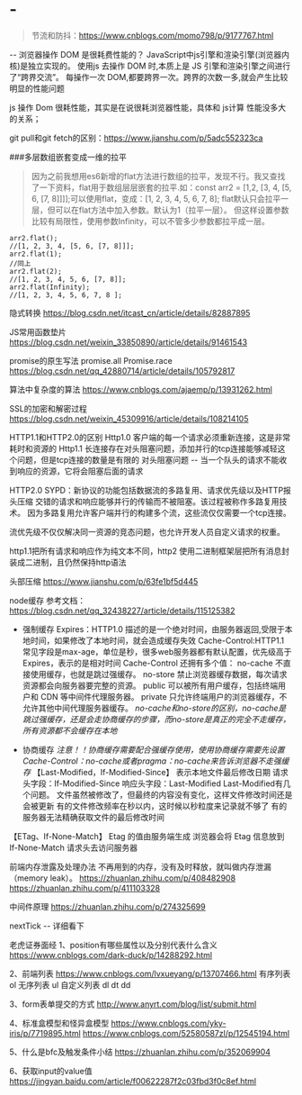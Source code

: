 # -
> 节流和防抖：https://www.cnblogs.com/momo798/p/9177767.html


-- 浏览器操作 DOM 是很耗费性能的？
 JavaScript中js引擎和渲染引擎(浏览器内核)是独立实现的。
 使用js 去操作 DOM 时,本质上是 JS 引擎和渲染引擎之间进行了“跨界交流”。
 每操作一次 DOM,都要跨界一次。跨界的次数一多,就会产生比较明显的性能问题

 js 操作 Dom 很耗性能，其实是在说很耗浏览器性能，具体和 js计算 性能没多大的关系；


git pull和git fetch的区别：https://www.jianshu.com/p/5adc552323ca

###多层数组嵌套变成一维的拉平
> 因为之前我想用es6新增的flat方法进行数组的拉平，发现不行。我又查找了一下资料，flat用于数组层层嵌套的拉平.如：const arr2 = [1,2, [3, 4, [5, 6, [7, 8]]]];可以使用flat，变成：[1, 2, 3, 4, 5, 6, 7, 8];
flat默认只会拉平一层，但可以在flat方法中加入参数。默认为1（拉平一层）。
但这样设置参数比较有局限性，使用参数Infinity，可以不管多少参数都拉平成一层。

```
arr2.flat();
//[1, 2, 3, 4, [5, 6, [7, 8]]];
arr2.flat(1); 
//同上
arr2.flat(2);
//[1, 2, 3, 4, 5, 6, [7, 8]];
arr2.flat(Infinity);
//[1, 2, 3, 4, 5, 6, 7, 8 ];
```

隐式转换
https://blog.csdn.net/itcast_cn/article/details/82887895

JS常用函数垫片
https://blog.csdn.net/weixin_33850890/article/details/91461543

promise的原生写法 promise.all Promise.race
https://blog.csdn.net/qq_42880714/article/details/105792817


算法中复杂度的算法
https://www.cnblogs.com/ajaemp/p/13931262.html

SSL的加密和解密过程
https://blog.csdn.net/weixin_45309916/article/details/108214105

HTTP1.1和HTTP2.0的区别
Http1.0 客户端的每一个请求必须重新连接，这是非常耗时和资源的
Http1.1 
长连接存在对头阻塞问题，添加并行的tcp连接能够减轻这个问题，但是tcp连接的数量是有限的
对头阻塞问题 -- 当一个队头的请求不能收到响应的资源，它将会阻塞后面的请求

HTTP2.0
SYPD：新协议的功能包括数据流的多路复用、请求优先级以及HTTP报头压缩
交错的请求和响应能够并行的传输而不被阻塞。该过程被称作多路复用技术。
因为多路复用允许客户端并行的构建多个流，这些流仅仅需要一个tcp连接。

流优先级不仅仅解决同一资源的竞态问题，也允许开发人员自定义请求的权重。

http1.1把所有请求和响应作为纯文本不同，http2 使用二进制框架层把所有消息封装成二进制，且仍然保持http语法

头部压缩
https://www.jianshu.com/p/63fe1bf5d445

node缓存
参考文档：https://blog.csdn.net/qq_32438227/article/details/115125382
- 强制缓存
Expires：HTTP1.0 描述的是一个绝对时间，由服务器返回,受限于本地时间，如果修改了本地时间，就会造成缓存失效
Cache-Control:HTTP1.1 常见字段是max-age，单位是秒，很多web服务器都有默认配置，优先级高于Expires，表示的是相对时间
Cache-Control 还拥有多个值：
no-cache 不直接使用缓存，也就是跳过强缓存。
no-store 禁止浏览器缓存数据，每次请求资源都会向服务器要完整的资源。
public 可以被所有用户缓存，包括终端用户和 CDN 等中间件代理服务器。
private 只允许终端用户的浏览器缓存，不允许其他中间代理服务器缓存。
*no-cache和no-store的区别，no-cache是跳过强缓存，还是会走协商缓存的步骤，而no-store是真正的完全不走缓存，所有资源都不会缓存在本地*

- 协商缓存
*注意！！协商缓存需要配合强缓存使用，使用协商缓存需要先设置Cache-Control：no-cache或者pragma：no-cache来告诉浏览器不走强缓存*
【Last-Modified，If-Modified-Since】
表示本地文件最后修改日期
请求头字段：If-Modified-Since
响应头字段：Last-Modified
Last-Modified有几个问题。
文件虽然被修改了，但最终的内容没有变化，这样文件修改时间还是会被更新
有的文件修改频率在秒以内，这时候以秒粒度来记录就不够了
有的服务器无法精确获取文件的最后修改时间

【ETag、If-None-Match】
Etag 的值由服务端生成
浏览器会将 Etag 信息放到 If-None-Match 请求头去访问服务器

前端内存泄露及处理办法
不再用到的内存，没有及时释放，就叫做内存泄漏（memory leak）。
https://zhuanlan.zhihu.com/p/408482908
https://zhuanlan.zhihu.com/p/411103328

中间件原理
https://zhuanlan.zhihu.com/p/274325699

nextTick -- 详细看下

老虎证券面经
1、position有哪些属性以及分别代表什么含义
https://www.cnblogs.com/dark-duck/p/14288292.html

2、前端列表
https://www.cnblogs.com/lvxueyang/p/13707466.html
有序列表 ol
无序列表 ul
自定义列表 dl dt dd

3、form表单提交的方式
http://www.anyrt.com/blog/list/submit.html

4、标准盒模型和怪异盒模型
https://www.cnblogs.com/yky-iris/p/7719895.html
https://www.cnblogs.com/52580587zl/p/12545194.html

5、什么是bfc及触发条件小结
https://zhuanlan.zhihu.com/p/352069904

6、获取input的value值
https://jingyan.baidu.com/article/f00622287f2c03fbd3f0c8ef.html




